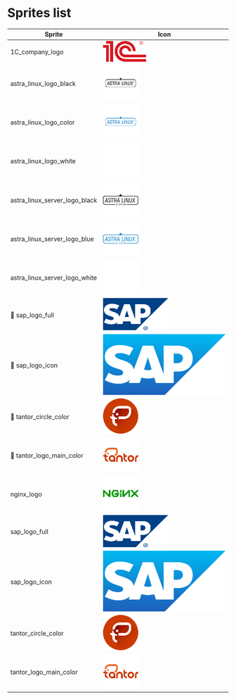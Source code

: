 # Sprites list

| Sprite | Icon |
|--------|------|
|1C_company_logo|![1C_company_logo](pngs/1C_company_logo.png)|
|astra_linux_logo_black|![astra_linux_logo_black](pngs/astra_linux_logo_black.png)|
|astra_linux_logo_color|![astra_linux_logo_color](pngs/astra_linux_logo_color.png)|
|astra_linux_logo_white|![astra_linux_logo_white](pngs/astra_linux_logo_white.png)|
|astra_linux_server_logo_black|![astra_linux_server_logo_black](pngs/astra_linux_server_logo_black.png)|
|astra_linux_server_logo_blue|![astra_linux_server_logo_blue](pngs/astra_linux_server_logo_blue.png)|
|astra_linux_server_logo_white|![astra_linux_server_logo_white](pngs/astra_linux_server_logo_white.png)|
|🧟 sap_logo_full|![sap_logo_full](pngs/sap_logo_full.png)|
|🧟 sap_logo_icon|![sap_logo_icon](pngs/sap_logo_icon.png)|
|🧟 tantor_circle_color|![tantor_circle_color](pngs/tantor_circle_color.png)|
|🧟 tantor_logo_main_color|![tantor_logo_main_color](pngs/tantor_logo_main_color.png)|
|nginx_logo|![nginx_logo](pngs/nginx_logo.png)|
|sap_logo_full|![sap_logo_full](pngs/sap_logo_full.png)|
|sap_logo_icon|![sap_logo_icon](pngs/sap_logo_icon.png)|
|tantor_circle_color|![tantor_circle_color](pngs/tantor_circle_color.png)|
|tantor_logo_main_color|![tantor_logo_main_color](pngs/tantor_logo_main_color.png)|
